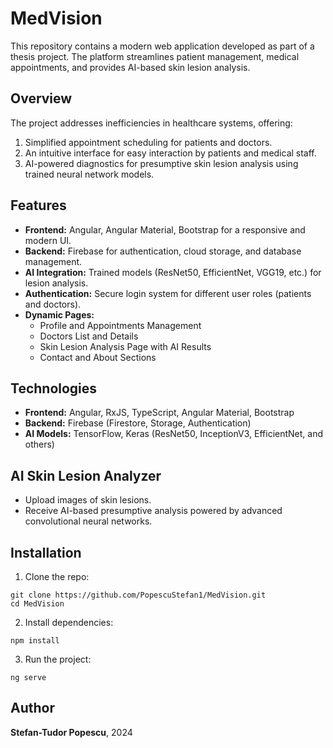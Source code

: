 # MedVision

This repository contains a modern web application developed as part of a thesis project. The platform streamlines patient management, medical appointments, and provides AI-based skin lesion analysis.

## Overview

The project addresses inefficiencies in healthcare systems, offering:
1. Simplified appointment scheduling for patients and doctors.
2. An intuitive interface for easy interaction by patients and medical staff.
3. AI-powered diagnostics for presumptive skin lesion analysis using trained neural network models.

## Features

- **Frontend:** Angular, Angular Material, Bootstrap for a responsive and modern UI.
- **Backend:** Firebase for authentication, cloud storage, and database management.
- **AI Integration:** Trained models (ResNet50, EfficientNet, VGG19, etc.) for lesion analysis.
- **Authentication:** Secure login system for different user roles (patients and doctors).
- **Dynamic Pages:**
    - Profile and Appointments Management
    - Doctors List and Details
    - Skin Lesion Analysis Page with AI Results
    - Contact and About Sections

## Technologies

- **Frontend:** Angular, RxJS, TypeScript, Angular Material, Bootstrap
- **Backend:** Firebase (Firestore, Storage, Authentication)
- **AI Models:** TensorFlow, Keras (ResNet50, InceptionV3, EfficientNet, and others)

## AI Skin Lesion Analyzer

- Upload images of skin lesions.
- Receive AI-based presumptive analysis powered by advanced convolutional neural networks.

## Installation

1. Clone the repo:
```
git clone https://github.com/PopescuStefan1/MedVision.git
cd MedVision
```

2. Install dependencies:
```
npm install
```

3. Run the project:
```
ng serve
```

## Author
**Stefan-Tudor Popescu**, 2024
